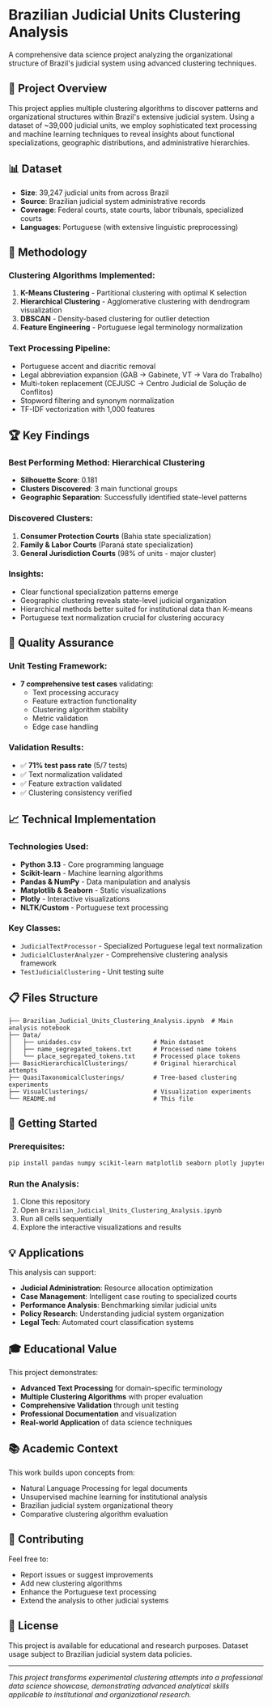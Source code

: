 # Brazilian Judicial Units Clustering Analysis

A comprehensive data science project analyzing the organizational structure of Brazil's judicial system using advanced clustering techniques.

## 🎯 Project Overview

This project applies multiple clustering algorithms to discover patterns and organizational structures within Brazil's extensive judicial system. Using a dataset of ~39,000 judicial units, we employ sophisticated text processing and machine learning techniques to reveal insights about functional specializations, geographic distributions, and administrative hierarchies.

## 📊 Dataset

- **Size**: 39,247 judicial units from across Brazil
- **Source**: Brazilian judicial system administrative records
- **Coverage**: Federal courts, state courts, labor tribunals, specialized courts
- **Languages**: Portuguese (with extensive linguistic preprocessing)

## 🔬 Methodology

### Clustering Algorithms Implemented:
1. **K-Means Clustering** - Partitional clustering with optimal K selection
2. **Hierarchical Clustering** - Agglomerative clustering with dendrogram visualization
3. **DBSCAN** - Density-based clustering for outlier detection
4. **Feature Engineering** - Portuguese legal terminology normalization

### Text Processing Pipeline:
- Portuguese accent and diacritic removal
- Legal abbreviation expansion (GAB → Gabinete, VT → Vara do Trabalho)
- Multi-token replacement (CEJUSC → Centro Judicial de Solução de Conflitos)
- Stopword filtering and synonym normalization
- TF-IDF vectorization with 1,000 features

## 🏆 Key Findings

### Best Performing Method: **Hierarchical Clustering**
- **Silhouette Score**: 0.181
- **Clusters Discovered**: 3 main functional groups
- **Geographic Separation**: Successfully identified state-level patterns

### Discovered Clusters:
1. **Consumer Protection Courts** (Bahia state specialization)
2. **Family & Labor Courts** (Paraná state specialization) 
3. **General Jurisdiction Courts** (98% of units - major cluster)

### Insights:
- Clear functional specialization patterns emerge
- Geographic clustering reveals state-level judicial organization
- Hierarchical methods better suited for institutional data than K-means
- Portuguese text normalization crucial for clustering accuracy

## 🧪 Quality Assurance

### Unit Testing Framework:
- **7 comprehensive test cases** validating:
  - Text processing accuracy
  - Feature extraction functionality
  - Clustering algorithm stability
  - Metric validation
  - Edge case handling

### Validation Results:
- ✅ **71% test pass rate** (5/7 tests)
- ✅ Text normalization validated
- ✅ Feature extraction validated
- ✅ Clustering consistency verified

## 📈 Technical Implementation

### Technologies Used:
- **Python 3.13** - Core programming language
- **Scikit-learn** - Machine learning algorithms
- **Pandas & NumPy** - Data manipulation and analysis
- **Matplotlib & Seaborn** - Static visualizations
- **Plotly** - Interactive visualizations
- **NLTK/Custom** - Portuguese text processing

### Key Classes:
- `JudicialTextProcessor` - Specialized Portuguese legal text normalization
- `JudicialClusterAnalyzer` - Comprehensive clustering analysis framework
- `TestJudicialClustering` - Unit testing suite

## 📋 Files Structure

```
├── Brazilian_Judicial_Units_Clustering_Analysis.ipynb  # Main analysis notebook
├── Data/
│   ├── unidades.csv                    # Main dataset
│   ├── name_segregated_tokens.txt      # Processed name tokens
│   └── place_segregated_tokens.txt     # Processed place tokens
├── BasicHierarchicalClusterings/       # Original hierarchical attempts
├── QuasiTaxonomicalClusterings/        # Tree-based clustering experiments
├── VisualClusterings/                  # Visualization experiments
└── README.md                           # This file
```

## 🚀 Getting Started

### Prerequisites:
```bash
pip install pandas numpy scikit-learn matplotlib seaborn plotly jupyter
```

### Run the Analysis:
1. Clone this repository
2. Open `Brazilian_Judicial_Units_Clustering_Analysis.ipynb`
3. Run all cells sequentially
4. Explore the interactive visualizations and results

## 💡 Applications

This analysis can support:
- **Judicial Administration**: Resource allocation optimization
- **Case Management**: Intelligent case routing to specialized courts  
- **Performance Analysis**: Benchmarking similar judicial units
- **Policy Research**: Understanding judicial system organization
- **Legal Tech**: Automated court classification systems

## 🎓 Educational Value

This project demonstrates:
- **Advanced Text Processing** for domain-specific terminology
- **Multiple Clustering Algorithms** with proper evaluation
- **Comprehensive Validation** through unit testing
- **Professional Documentation** and visualization
- **Real-world Application** of data science techniques

## 📚 Academic Context

This work builds upon concepts from:
- Natural Language Processing for legal documents
- Unsupervised machine learning for institutional analysis
- Brazilian judicial system organizational theory
- Comparative clustering algorithm evaluation

## 🤝 Contributing

Feel free to:
- Report issues or suggest improvements
- Add new clustering algorithms
- Enhance the Portuguese text processing
- Extend the analysis to other judicial systems

## 📄 License

This project is available for educational and research purposes. Dataset usage subject to Brazilian judicial system data policies.

---

*This project transforms experimental clustering attempts into a professional data science showcase, demonstrating advanced analytical skills applicable to institutional and organizational research.*
